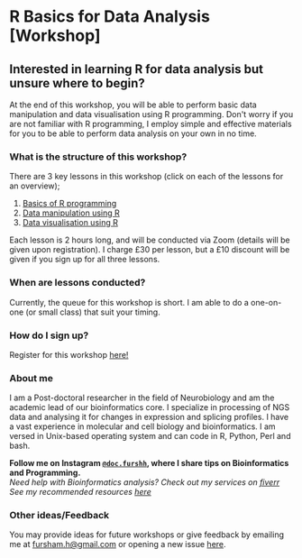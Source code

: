 # R Basics for Data Analysis [Workshop]

## **Interested in learning R for data analysis but unsure where to begin?**

At the end of this workshop, you will be able to perform 
basic data manipulation and data visualisation using R 
programming. Don't worry if you are not familiar with 
R programming, I employ simple and effective materials 
for you to be able to perform data analysis on your own in no time.

### What is the structure of this workshop?
There are 3 key lessons in this workshop (click on each of the lessons for an overview);

1. [Basics of R programming](https://fursham-h.github.io/R-workshop/articles/1_RBasics/Overview.html)
2. [Data manipulation using R](https://fursham-h.github.io/R-workshop/articles/2_DataManipulation/Overview.html)
3. [Data visualisation using R](https://fursham-h.github.io/R-workshop/articles/3_DataVisualisation/Overview.html)

Each lesson is 2 hours long, and will be conducted via Zoom (details will be given upon registration).
I charge £30 per lesson, but a £10 discount will be given if you sign up for all three lessons.

### When are lessons conducted?
Currently, the queue for this workshop is short. I am able to do a one-on-one (or small class)
that suit your timing. 

### How do I sign up?
Register for this workshop [here!](https://forms.gle/pYusxnp6nrcqep85A)


### About me

I am a Post-doctoral researcher in the field of Neurobiology and am the 
academic lead of our bioinformatics core. I specialize in processing of 
NGS data and analysing it for changes in expression and splicing profiles. 
I have a vast experience in molecular and cell biology and bioinformatics. 
I am versed in Unix-based operating system and can code in R, Python, Perl and bash.   

**Follow me on Instagram [`@doc.furshh`](https://www.instagram.com/doc.furshh/), where I share tips on Bioinformatics and Programming.**  
*Need help with Bioinformatics analysis? Check out my services on [fiverr](https://www.fiverr.com/docfurshh?up_rollout=true)*  
*See my recommended resources [here](https://linktr.ee/docfurshh)*  

### Other ideas/Feedback
You may provide ideas for future workshops or give feedback by emailing me at
fursham.h@gmail.com or opening a new issue [here](https://github.com/fursham-h/R-workshop/issues).


